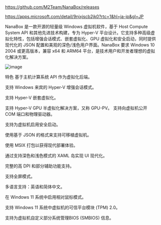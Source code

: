 https://github.com/M2Team/NanaBox/releases

https://apps.microsoft.com/detail/9njxjscb2jk0?rtc=1&hl=ja-jp&gl=JP

NanaBox 是一款开源的轻量级 Windows 虚拟机软件，基于 Host Compute System API 和其他先进技术构建，专为 Hyper-V 平台设计。它支持多种高级虚拟化特性，包括增强会话模式、嵌套虚拟化、GPU 虚拟化和安全启动，同时提供现代化的 JSON 配置和美观的深色/浅色用户界面。NanaBox 要求 Windows 10 2004 或更高版本，兼容 x64 和 ARM64 平台，是技术用户和开发者理想的虚拟化解决方案。

![image](https://pic.51.yt/file/688e897465bb1c583c199.jpg)

特色
基于主机计算系统 API 作为虚拟化后端。

支持 Windows 来宾的 Hyper-V 增强会话模式。

支持 Hyper-V 嵌套虚拟化。

支持 Hyper-V GPU 半虚拟化解决方案，又称 GPU-PV。
支持向虚拟机公开 COM 端口和物理驱动器。

支持为虚拟机启用安全启动。

使用基于 JSON 的格式来支持可移植虚拟机。

使用 MSIX 打包以获得现代部署体验。

通过支持深色和浅色模式的 XAML 岛实现 UI 现代化。

完整的高 DPI 和部分辅助功能支持。

支持全屏模式。

多语言支持：英语和简体中文。

在 Windows 11 系统中启用相对鼠标模式。

支持 Windows 11 系统中虚拟机的可信平台模块 (TPM) 2.0。

支持为虚拟机自定义部分系统管理BIOS (SMBIOS) 信息。